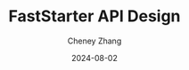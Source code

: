 ---
title: FastStarter API Design
author: Cheney Zhang
date: 2024-08-02
category: start-up
layout: post
---